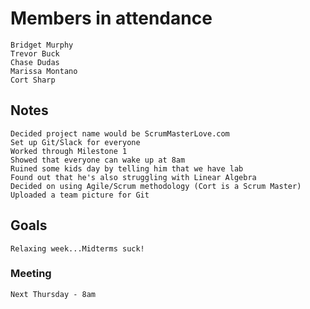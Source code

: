 # Members in attendance
```
Bridget Murphy 
Trevor Buck 
Chase Dudas 
Marissa Montano 
Cort Sharp
```
## Notes
```
Decided project name would be ScrumMasterLove.com
Set up Git/Slack for everyone
Worked through Milestone 1
Showed that everyone can wake up at 8am
Ruined some kids day by telling him that we have lab
Found out that he's also struggling with Linear Algebra
Decided on using Agile/Scrum methodology (Cort is a Scrum Master)
Uploaded a team picture for Git
```
## Goals
```
Relaxing week...Midterms suck!
```

### Meeting 
```
Next Thursday - 8am
```
